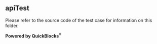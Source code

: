 ## apiTest

Please refer to the source code of the test case for information on this folder.

**Powered by QuickBlocks<sup>&reg;</sup>**

